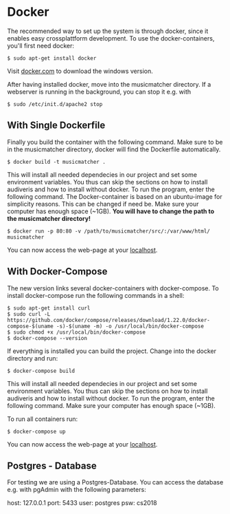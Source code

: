 # Docker 


The recommended way to set up the system is through docker, since it enables easy crossplattform development.
To use the docker-containers, you'll first need docker:

	$ sudo apt-get install docker

Visit [docker.com](https://www.docker.com/docker-windows) to download the windows version.

After having installed docker, move into the musicmatcher directory. If a webserver is running in the background, you can stop it e.g. with 

	$ sudo /etc/init.d/apache2 stop 

## With Single Dockerfile

Finally you build the container with the following command. Make sure to be in the musicmatcher directory, docker will find the Dockerfile automatically. 

	$ docker build -t musicmatcher .

This will install all needed dependecies in our project and set some environment variables. You thus can skip the sections on how to install audiveris and how to install without docker. To run the program, enter the following command. The Docker-container is based on an ubuntu-image for simplicity reasons. This can be changed if need be. Make sure your computer has enough space (~1GB).
**You will have to change the path to the musicmatcher directory!**

	$ docker run -p 80:80 -v /path/to/musicmatcher/src/:/var/www/html/ musicmatcher

You can now access the web-page at your [localhost](http://localhost).

## With Docker-Compose
The new version links several docker-containers with docker-compose. To install docker-compose run the following commands in a shell:


	$ sudo apt-get install curl
	$ sudo curl -L https://github.com/docker/compose/releases/download/1.22.0/docker-compose-$(uname -s)-$(uname -m) -o /usr/local/bin/docker-compose
	$ sudo chmod +x /usr/local/bin/docker-compose
	$ docker-compose --version

If everything is installed you can build the project. Change into the docker directory and run:

	$ docker-compose build
	
This will install all needed dependecies in our project and set some environment variables. You thus can skip the sections on how to install audiveris and how to install without docker. To run the program, enter the following command. Make sure your computer has enough space (~1GB).

To run all containers run:

	$ docker-compose up

You can now access the web-page at your [localhost](http://localhost).

## Postgres - Database

For testing we are using a Postgres-Database. You can access the database e.g. with pgAdmin with the following parameters:

host: 127.0.0.1
port: 5433
user: postgres
psw: cs2018

